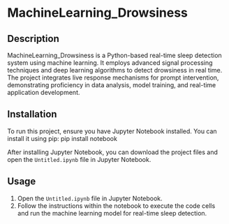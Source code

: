 # MachineLearning_Drowsiness

## Description

MachineLearning_Drowsiness is a Python-based real-time sleep detection system using machine learning. It employs advanced signal processing techniques and deep learning algorithms to detect drowsiness in real time. The project integrates live response mechanisms for prompt intervention, demonstrating proficiency in data analysis, model training, and real-time application development.

## Installation

To run this project, ensure you have Jupyter Notebook installed. You can install it using pip:
pip install notebook

After installing Jupyter Notebook, you can download the project files and open the `Untitled.ipynb` file in Jupyter Notebook.

## Usage

1. Open the `Untitled.ipynb` file in Jupyter Notebook.
2. Follow the instructions within the notebook to execute the code cells and run the machine learning model for real-time sleep detection.

